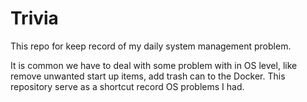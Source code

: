# Trivia 
This repo for keep record of my daily system management problem.

It is common we have to deal with some problem with in OS level, like remove unwanted start up items, add trash can to the Docker. This repository serve as a shortcut record OS problems I had.
